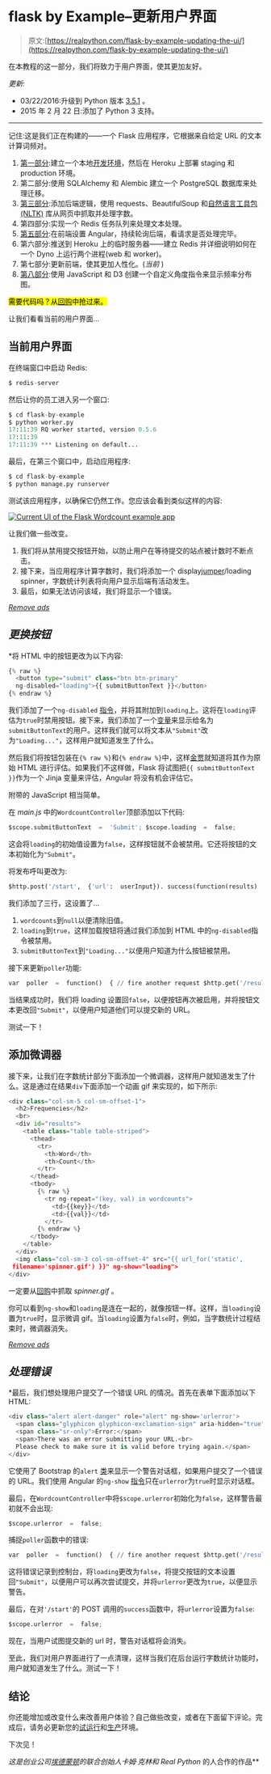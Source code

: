 # flask by Example–更新用户界面

> 原文:[https://realpython.com/flask-by-example-updating-the-ui/](https://realpython.com/flask-by-example-updating-the-ui/)

在本教程的这一部分，我们将致力于用户界面，使其更加友好。

*更新:*

*   03/22/2016:升级到 Python 版本 [3.5.1](https://www.python.org/downloads/release/python-351/) 。
*   2015 年 2 月 22 日:添加了 Python 3 支持。

* * *

记住:这是我们正在构建的——一个 Flask 应用程序，它根据来自给定 URL 的文本计算词频对。

1.  [第一部分](/flask-by-example-part-1-project-setup/):建立一个本地[开发环境](https://realpython.com/effective-python-environment/)，然后在 Heroku 上部署 staging 和 production 环境。
2.  第二部分:使用 SQLAlchemy 和 Alembic 建立一个 PostgreSQL 数据库来处理迁移。
3.  [第三部分](/flask-by-example-part-3-text-processing-with-requests-beautifulsoup-nltk/):添加后端逻辑，使用 requests、BeautifulSoup 和[自然语言工具包(NLTK)](https://realpython.com/nltk-nlp-python/) 库从网页中抓取并处理字数。
4.  第四部分:实现一个 Redis 任务队列来处理文本处理。
5.  [第五部分](/flask-by-example-integrating-flask-and-angularjs/):在前端设置 Angular，持续轮询后端，看请求是否处理完毕。
6.  第六部分:推送到 Heroku 上的临时服务器——建立 Redis 并详细说明如何在一个 Dyno 上运行两个进程(web 和 worker)。
7.  第七部分:更新前端，使其更加人性化。(*当前* )
8.  [第八部分](/flask-by-example-custom-angular-directive-with-d3/):使用 JavaScript 和 D3 创建一个自定义角度指令来显示频率分布图。

<mark>需要代码吗？从[回购](https://github.com/realpython/flask-by-example/releases)中抢过来。</mark>

让我们看看当前的用户界面…

## 当前用户界面

在终端窗口中启动 Redis:

```py
$ redis-server
```

然后让你的员工进入另一个窗口:

```py
$ cd flask-by-example
$ python worker.py
17:11:39 RQ worker started, version 0.5.6
17:11:39
17:11:39 *** Listening on default...
```

最后，在第三个窗口中，启动应用程序:

```py
$ cd flask-by-example
$ python manage.py runserver
```

测试该应用程序，以确保它仍然工作。您应该会看到类似这样的内容:

[![Current UI of the Flask Wordcount example app](img/ebea3449f84e29344f0d833618283e01.png)](https://files.realpython.com/media/current-ui.bf7b7a666eab.png)

让我们做一些改变。

1.  我们将从禁用提交按钮开始，以防止用户在等待提交的站点被计数时不断点击。
2.  接下来，当应用程序计算字数时，我们将添加一个 display[jumper](http://en.wikipedia.org/wiki/Throbber)/loading spinner，字数统计列表将向用户显示后端有活动发生。
3.  最后，如果无法访问该域，我们将显示一个错误。

[*Remove ads*](/account/join/)

## *更换按钮*

 *将 HTML 中的按钮更改为以下内容:

```py
{% raw %}
  <button type="submit" class="btn btn-primary"
  ng-disabled="loading">{{ submitButtonText }}</button>
{% endraw %}
```

我们添加了一个`ng-disabled` [指令](https://code.angularjs.org/1.4.9/docs/api/ng/directive/ngDisabled)，并将其附加到`loading`上。这将在`loading`评估为`true`时禁用按钮。接下来，我们添加了一个[变量](https://realpython.com/python-variables/)来显示给名为`submitButtonText`的用户。这样我们就可以将文本从`"Submit"`改为`"Loading..."`，这样用户就知道发生了什么。

然后我们将按钮包装在`{% raw %}`和`{% endraw %}`中，这样[金贾](https://realpython.com/primer-on-jinja-templating/)就知道将其作为原始 HTML 进行评估。如果我们不这样做，Flask 将试图把`{{ submitButtonText }}`作为一个 Jinja 变量来评估，Angular 将没有机会评估它。

附带的 JavaScript 相当简单。

在 *main.js* 中的`WordcountController`顶部添加以下代码:

```py
$scope.submitButtonText  =  'Submit'; $scope.loading  =  false;
```

这会将`loading`的初始值设置为`false`，这样按钮就不会被禁用。它还将按钮的文本初始化为`"Submit"`。

将发布呼叫更改为:

```py
$http.post('/start',  {'url':  userInput}). success(function(results)  { $log.log(results); getWordCount(results); $scope.wordcounts  =  null; $scope.loading  =  true; $scope.submitButtonText  =  'Loading...'; }). error(function(error)  { $log.log(error); });
```

我们添加了三行，这设置了…

1.  `wordcounts`到`null`以便清除旧值。
2.  `loading`到`true`，这样加载按钮将通过我们添加到 HTML 中的`ng-disabled`指令被禁用。
3.  `submitButtonText`到`"Loading..."`以便用户知道为什么按钮被禁用。

接下来更新`poller`功能:

```py
var  poller  =  function()  { // fire another request $http.get('/results/'+jobID). success(function(data,  status,  headers,  config)  { if(status  ===  202)  { $log.log(data,  status); }  else  if  (status  ===  200){ $log.log(data); $scope.loading  =  false; $scope.submitButtonText  =  "Submit"; $scope.wordcounts  =  data; $timeout.cancel(timeout); return  false; } // continue to call the poller() function every 2 seconds // until the timeout is cancelled timeout  =  $timeout(poller,  2000); }); };
```

当结果成功时，我们将 loading 设置回`false`，以便按钮再次被启用，并将按钮文本更改回`"Submit"`，以便用户知道他们可以提交新的 URL。

测试一下！

## 添加微调器

接下来，让我们在字数统计部分下面添加一个微调器，这样用户就知道发生了什么。这是通过在结果`div`下面添加一个动画 gif 来实现的，如下所示:

```py
<div class="col-sm-5 col-sm-offset-1">
  <h2>Frequencies</h2>
  <br>
  <div id="results">
    <table class="table table-striped">
      <thead>
        <tr>
          <th>Word</th>
          <th>Count</th>
        </tr>
      </thead>
      <tbody>
        {% raw %}
          <tr ng-repeat="(key, val) in wordcounts">
            <td>{{key}}</td>
            <td>{{val}}</td>            
          </tr>
        {% endraw %}
      </tbody>
    </table>
  </div>
  <img class="col-sm-3 col-sm-offset-4" src="{{ url_for('static',
 filename='spinner.gif') }}" ng-show="loading">
</div>
```

一定要从[回购](https://github.com/realpython/flask-by-example/tree/master/static)中抓取 *spinner.gif* 。

你可以看到`ng-show`和`loading`是连在一起的，就像按钮一样。这样，当`loading`设置为`true`时，显示微调 gif。当`loading`设置为`false`时，例如，当字数统计过程结束时，微调器消失。

[*Remove ads*](/account/join/)

## *处理错误*

 *最后，我们想处理用户提交了一个错误 URL 的情况。首先在表单下面添加以下 HTML:

```py
<div class="alert alert-danger" role="alert" ng-show='urlerror'>
  <span class="glyphicon glyphicon-exclamation-sign" aria-hidden="true"></span>
  <span class="sr-only">Error:</span>
  <span>There was an error submitting your URL.<br>
  Please check to make sure it is valid before trying again.</span>
</div>
```

它使用了 Bootstrap 的`alert` [类](http://getbootstrap.com/components/#alerts)来显示一个警告对话框，如果用户提交了一个错误的 URL。我们使用 Angular 的`ng-show` [指令](https://code.angularjs.org/1.4.9/docs/api/ng/directive/ngShow)只在`urlerror`为`true`时显示对话框。

最后，在`WordcountController`中将`$scope.urlerror`初始化为`false`，这样警告最初就不会出现:

```py
$scope.urlerror  =  false;
```

捕捉`poller`函数中的错误:

```py
var  poller  =  function()  { // fire another request $http.get('/results/'+jobID). success(function(data,  status,  headers,  config)  { if(status  ===  202)  { $log.log(data,  status); }  else  if  (status  ===  200){ $log.log(data); $scope.loading  =  false; $scope.submitButtonText  =  "Submit"; $scope.wordcounts  =  data; $timeout.cancel(timeout); return  false; } // continue to call the poller() function every 2 seconds // until the timeout is cancelled timeout  =  $timeout(poller,  2000); }). error(function(error)  { $log.log(error); $scope.loading  =  false; $scope.submitButtonText  =  "Submit"; $scope.urlerror  =  true; }); };
```

这将错误记录到控制台，将`loading`更改为`false`，将提交按钮的文本设置回`"Submit"`，以便用户可以再次尝试提交，并将`urlerror`更改为`true`，以便显示警告。

最后，在对`'/start'`的 POST 调用的`success`函数中，将`urlerror`设置为`false`:

```py
$scope.urlerror  =  false;
```

现在，当用户试图提交新的 url 时，警告对话框将会消失。

至此，我们对用户界面进行了一点清理，这样当我们在后台运行字数统计功能时，用户就知道发生了什么。测试一下！

## 结论

你还能增加或改变什么来改善用户体验？自己做些改变，或者在下面留下评论。完成后，请务必更新您的[试运行](http://wordcount-stage.herokuapp.com/)和[生产](http://wordcount-pro.herokuapp.com/)环境。

下次见！

*这是创业公司[埃德蒙顿](http://startupedmonton.com/)的联合创始人卡姆·克林和 Real Python* 的人合作的作品**